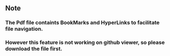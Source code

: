 ## Note
### The Pdf file containts BookMarks and HyperLinks to facilitate file navigation.
### However this feature is not working on github viewer, so please download the file first. 
